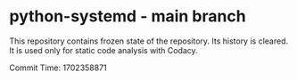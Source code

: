 # python-systemd - main branch

This repository contains frozen state of the repository.
Its history is cleared. It is used only for static code
analysis with Codacy.

Commit Time: 1702358871